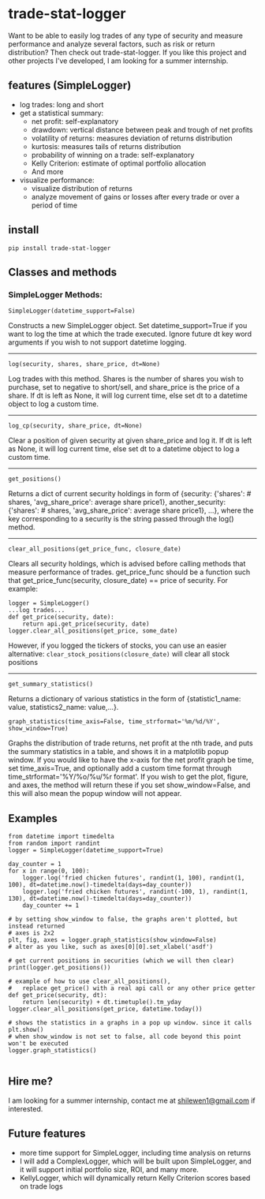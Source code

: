 # trade-stat-logger
Want to be able to easily log trades of any type of security and measure performance and analyze several factors, such as risk or return distribution? Then check out trade-stat-logger. If you like this project and other projects I've developed, I am looking for a summer internship.
## features (SimpleLogger)
- log trades: long and short
- get a statistical summary: 
  - net profit: self-explanatory
  - drawdown: vertical distance between peak and trough of net profits
  - volatility of returns: measures deviation of returns distribution
  - kurtosis: measures tails of returns distribution
  - probability of winning on a trade: self-explanatory
  - Kelly Criterion: estimate of optimal portfolio allocation
  - And more
- visualize performance:
  - visualize distribution of returns
  - analyze movement of gains or losses after every trade or over a period of time
## install
```
pip install trade-stat-logger
```
## Classes and methods
### SimpleLogger Methods:
```
SimpleLogger(datetime_support=False)
```
Constructs a new SimpleLogger object. Set datetime_support=True if you want to log the time at which the trade executed. Ignore future dt key word arguments if you wish to not support datetime logging.
***
```
log(security, shares, share_price, dt=None)
```
Log trades with this method. Shares is the number of shares you wish to purchase, set to negative to short/sell, and share_price is the price of a share. If dt is left as None, it will log current time, else set dt to a datetime object to log a custom time.
***
```
log_cp(security, share_price, dt=None)
```
Clear a position of given security at given share_price and log it. If dt is left as None, it will log current time, else set dt to a datetime object to log a custom time.
***
```
get_positions()
```
Returns a dict of current security holdings in form of {security: {'shares': # shares, 'avg_share_price': average share price1}, another_security: {'shares': # shares, 'avg_share_price': average share price1}, ...}, where the key corresponding to a security is the string passed through the log() method.
***
```
clear_all_positions(get_price_func, closure_date)
```
Clears all security holdings, which is advised before calling methods that measure performance of trades. get_price_func should be a function such that get_price_func(security, closure_date) == price of security. For example:
```
logger = SimpleLogger()
...log trades...
def get_price(security, date):
    return api.get_price(security, date)
logger.clear_all_positions(get_price, some_date)
```
However, if you logged the tickers of stocks, you can use an easier alternative: `clear_stock_positions(closure_date)` will clear all stock positions
***
```
get_summary_statistics()
```
Returns a dictionary of various statistics in the form of {statistic1_name: value, statistics2_name: value,...}.
```
graph_statistics(time_axis=False, time_strformat='%m/%d/%Y', show_window=True)
```
Graphs the distribution of trade returns, net profit at the nth trade, and puts the summary statistics in a table, and shows it in a matplotlib popup window. If you would like to have the x-axis for the net profit graph be time, set time_axis=True, and optionally add a custom time format through time_strformat='%Y/%o/%u/%r format'. If you wish to get the plot, figure, and axes, the method will return these if you set show_window=False, and this will also mean the popup window will not appear.
## Examples
```
from datetime import timedelta
from random import randint
logger = SimpleLogger(datetime_support=True)

day_counter = 1
for x in range(0, 100):
    logger.log('fried chicken futures', randint(1, 100), randint(1, 100), dt=datetime.now()-timedelta(days=day_counter))
    logger.log('fried chicken futures', randint(-100, 1), randint(1, 130), dt=datetime.now()-timedelta(days=day_counter))
    day_counter += 1

# by setting show_window to false, the graphs aren't plotted, but instead returned
# axes is 2x2
plt, fig, axes = logger.graph_statistics(show_window=False)
# alter as you like, such as axes[0][0].set_xlabel('asdf')

# get current positions in securities (which we will then clear)
print(logger.get_positions())

# example of how to use clear_all_positions(),
#   replace get_price() with a real api call or any other price getter
def get_price(security, dt):
    return len(security) + dt.timetuple().tm_yday
logger.clear_all_positions(get_price, datetime.today())

# shows the statistics in a graphs in a pop up window. since it calls plt.show()
# when show_window is not set to false, all code beyond this point won't be executed
logger.graph_statistics()
    
```
## Hire me?
I am looking for a summer internship, contact me at shilewen1@gmail.com if interested.
## Future features
- more time support for SimpleLogger, including time analysis on returns
- I will add a ComplexLogger, which will be built upon SimpleLogger, and it will support initial portfolio size, ROI, and many more.
- KellyLogger, which will dynamically return Kelly Criterion scores based on trade logs
